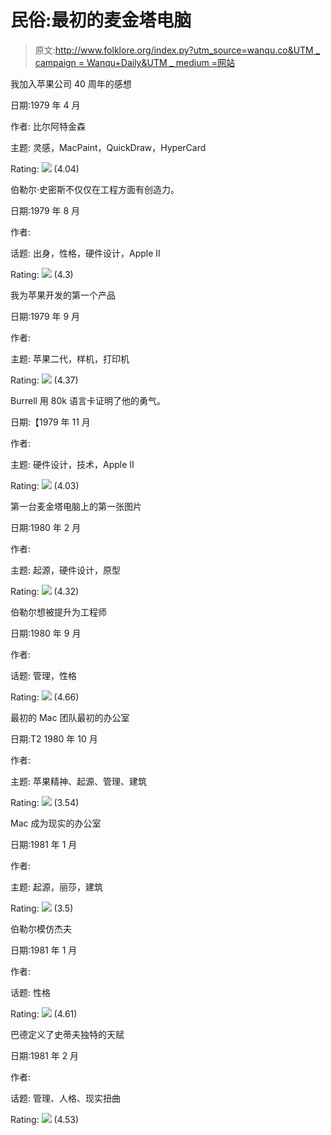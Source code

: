 # 民俗:最初的麦金塔电脑

> 原文:[http://www.folklore.org/index.py?utm_source=wanqu.co&UTM _ campaign = Wanqu+Daily&UTM _ medium =网站](http://www.folklore.org/index.py?utm_source=wanqu.co&utm_campaign=Wanqu+Daily&utm_medium=website)

我加入苹果公司 40 周年的感想

日期:1979 年 4 月

作者: 比尔阿特金森

主题: 灵感，MacPaint，QuickDraw，HyperCard

Rating: ![](../Images/dbb766189cb96499e2f15c9215973099.png) (4.04)

伯勒尔·史密斯不仅仅在工程方面有创造力。

日期:1979 年 8 月

作者:

话题: 出身，性格，硬件设计，Apple II

Rating: ![](../Images/dbb766189cb96499e2f15c9215973099.png) (4.3)

我为苹果开发的第一个产品

日期:1979 年 9 月

作者:

主题: 苹果二代，样机，打印机

Rating: ![](../Images/dbb766189cb96499e2f15c9215973099.png) (4.37)

Burrell 用 80k 语言卡证明了他的勇气。

日期:【1979 年 11 月

作者:

主题: 硬件设计，技术，Apple II

Rating: ![](../Images/dbb766189cb96499e2f15c9215973099.png) (4.03)

第一台麦金塔电脑上的第一张图片

日期:1980 年 2 月

作者:

主题: 起源，硬件设计，原型

Rating: ![](../Images/dbb766189cb96499e2f15c9215973099.png) (4.32)

伯勒尔想被提升为工程师

日期:1980 年 9 月

作者:

话题: 管理，性格

Rating: ![](../Images/bce9a7d5b15d1c5a1b26af870b885398.png) (4.66)

最初的 Mac 团队最初的办公室

日期:T2 1980 年 10 月

作者:

主题: 苹果精神、起源、管理、建筑

Rating: ![](../Images/dbb766189cb96499e2f15c9215973099.png) (3.54)

Mac 成为现实的办公室

日期:1981 年 1 月

作者:

主题: 起源，丽莎，建筑

Rating: ![](../Images/dbb766189cb96499e2f15c9215973099.png) (3.5)

伯勒尔模仿杰夫

日期:1981 年 1 月

作者:

话题: 性格

Rating: ![](../Images/bce9a7d5b15d1c5a1b26af870b885398.png) (4.61)

巴德定义了史蒂夫独特的天赋

日期:1981 年 2 月

作者:

话题: 管理、人格、现实扭曲

Rating: ![](../Images/bce9a7d5b15d1c5a1b26af870b885398.png) (4.53)